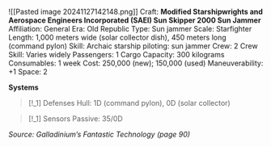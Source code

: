 ![[Pasted image 20241127142148.png]]
Craft: **Modified Starshipwrights and Aerospace Engineers Incorporated (SAEI) Sun Skipper 2000 Sun Jammer**
Affiliation: General
Era: Old Republic
Type: Sun jammer
Scale: Starfighter
Length: 1,000 meters wide (solar collector dish), 450 meters
long (command pylon)
Skill: Archaic starship piloting: sun jammer
Crew: 2
Crew Skill: Varies widely
Passengers: 1
Cargo Capacity: 300 kilograms
Consumables: 1 week
Cost: 250,000 (new); 150,000 (used)
Maneuverability: +1
Space: 2

**Systems**
> [!_1] Defenses
> Hull: 1D (command pylon), 0D (solar collector)

> [!_1] Sensors
> Passive: 35/0D


*Source: Galladinium’s Fantastic Technology (page 90)*